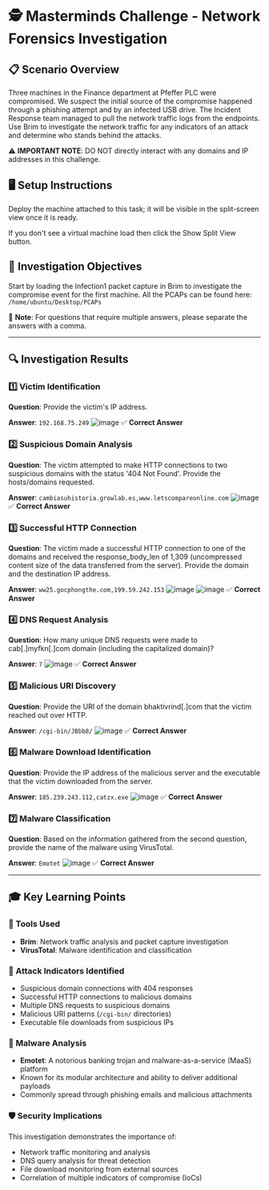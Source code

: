 
# 🕵️ Masterminds Challenge - Network Forensics Investigation

## 📋 Scenario Overview
Three machines in the Finance department at Pfeffer PLC were compromised. We suspect the initial source of the compromise happened through a phishing attempt and by an infected USB drive. The Incident Response team managed to pull the network traffic logs from the endpoints. Use Brim to investigate the network traffic for any indicators of an attack and determine who stands behind the attacks.

⚠️ **IMPORTANT NOTE**: DO NOT directly interact with any domains and IP addresses in this challenge.

## 🖥️ Setup Instructions
Deploy the machine attached to this task; it will be visible in the split-screen view once it is ready.

If you don't see a virtual machine load then click the Show Split View button.

## 🎯 Investigation Objectives
Start by loading the Infection1 packet capture in Brim to investigate the compromise event for the first machine. All the PCAPs can be found here: `/home/ubuntu/Desktop/PCAPs`

📝 **Note**: For questions that require multiple answers, please separate the answers with a comma.

---

## 🔍 Investigation Results

### 1️⃣ Victim Identification
**Question**: Provide the victim's IP address.

**Answer**: `192.168.75.249`
![image](1.png)
✅ **Correct Answer**

### 2️⃣ Suspicious Domain Analysis
**Question**: The victim attempted to make HTTP connections to two suspicious domains with the status '404 Not Found'. Provide the hosts/domains requested.

**Answer**: `cambiasuhistoria.growlab.es,www.letscompareonline.com`
![image](2.png)
✅ **Correct Answer**

### 3️⃣ Successful HTTP Connection
**Question**: The victim made a successful HTTP connection to one of the domains and received the response_body_len of 1,309 (uncompressed content size of the data transferred from the server). Provide the domain and the destination IP address.

**Answer**: `ww25.gocphongthe.com,199.59.242.153`
![image](3(1).png)
![image](3(2).png)
✅ **Correct Answer**

### 4️⃣ DNS Request Analysis
**Question**: How many unique DNS requests were made to cab[.]myfkn[.]com domain (including the capitalized domain)?

**Answer**: `7`
![image](4.png)
✅ **Correct Answer**

### 5️⃣ Malicious URI Discovery
**Question**: Provide the URI of the domain bhaktivrind[.]com that the victim reached out over HTTP.

**Answer**: `/cgi-bin/JBbb8/`
![image](5.png)
✅ **Correct Answer**

### 6️⃣ Malware Download Identification
**Question**: Provide the IP address of the malicious server and the executable that the victim downloaded from the server.

**Answer**: `185.239.243.112,catzx.exe`
![image](6.png)
✅ **Correct Answer**

### 7️⃣ Malware Classification
**Question**: Based on the information gathered from the second question, provide the name of the malware using VirusTotal.

**Answer**: `Emotet`
![image](7.png)
✅ **Correct Answer**

---

## 🎓 Key Learning Points

### 🔧 Tools Used
- **Brim**: Network traffic analysis and packet capture investigation
- **VirusTotal**: Malware identification and classification

### 🚨 Attack Indicators Identified
- Suspicious domain connections with 404 responses
- Successful HTTP connections to malicious domains
- Multiple DNS requests to suspicious domains
- Malicious URI patterns (`/cgi-bin/` directories)
- Executable file downloads from suspicious IPs

### 🦠 Malware Analysis
- **Emotet**: A notorious banking trojan and malware-as-a-service (MaaS) platform
- Known for its modular architecture and ability to deliver additional payloads
- Commonly spread through phishing emails and malicious attachments

### 🛡️ Security Implications
This investigation demonstrates the importance of:
- Network traffic monitoring and analysis
- DNS query analysis for threat detection
- File download monitoring from external sources
- Correlation of multiple indicators of compromise (IoCs)


